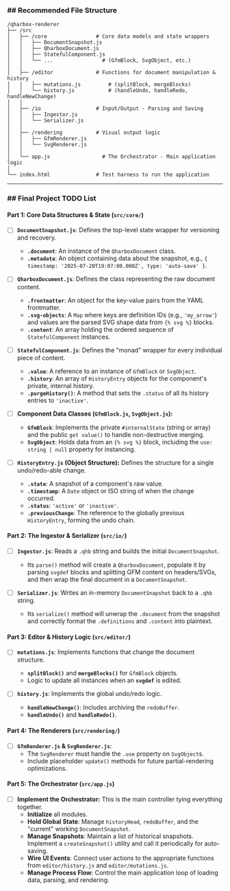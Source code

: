 ### \#\# Recommended File Structure

```
/qharbox-renderer
├── /src
│   ├── /core                # Core data models and state wrappers
│   │   ├── DocumentSnapshot.js
│   │   ├── QharboxDocument.js
│   │   ├── StatefulComponent.js
│   │   └── ...                # (GfmBlock, SvgObject, etc.)
│   │
│   ├── /editor              # Functions for document manipulation & history
│   │   ├── mutations.js         # (splitBlock, mergeBlocks)
│   │   └── history.js           # (handleUndo, handleRedo, handleNewChange)
│   │
│   ├── /io                  # Input/Output - Parsing and Saving
│   │   ├── Ingestor.js
│   │   └── Serializer.js
│   │
│   ├── /rendering           # Visual output logic
│   │   ├── GfmRenderer.js
│   │   └── SvgRenderer.js
│   │
│   └── app.js                 # The Orchestrator - Main application logic
│
└── index.html               # Test harness to run the application
```

-----

### \#\# Final Project TODO List

#### Part 1: Core Data Structures & State (`src/core/`)

  * [ ] **`DocumentSnapshot.js`**: Defines the top-level state wrapper for versioning and recovery.

      * **`.document`**: An instance of the `QharboxDocument` class.
      * **`.metadata`**: An object containing data about the snapshot, e.g., `{ timestamp: '2025-07-20T19:07:00.000Z', type: 'auto-save' }`.

  * [ ] **`QharboxDocument.js`**: Defines the class representing the raw document content.

      * **`.frontmatter`**: An object for the key-value pairs from the YAML frontmatter.
      * **`.svg-objects`**: A `Map` where keys are definition IDs (e.g., `'my_arrow'`) and values are the parsed SVG shape data from `{% svg %}` blocks.
      * **`.content`**: An array holding the ordered sequence of `StatefulComponent` instances.

  * [ ] **`StatefulComponent.js`**: Defines the "monad" wrapper for every individual piece of content.

      * **`.value`**: A reference to an instance of `GfmBlock` or `SvgObject`.
      * **`.history`**: An array of `HistoryEntry` objects for the component's private, internal history.
      * **`.purgeHistory()`**: A method that sets the `.status` of all its history entries to `'inactive'`.

  * [ ] **Component Data Classes (`GfmBlock.js`, `SvgObject.js`):**

      * **`GfmBlock`**: Implements the private `#internalState` (string or array) and the public `get value()` to handle non-destructive merging.
      * **`SvgObject`**: Holds data from an `{% svg %}` block, including the `use: string | null` property for instancing.

  * [ ] **`HistoryEntry.js` (Object Structure):** Defines the structure for a single undo/redo-able change.

      * **`.state`**: A snapshot of a component's raw value.
      * **`.timestamp`**: A `Date` object or ISO string of when the change occurred.
      * **`.status`**: `'active'` or `'inactive'`.
      * **`.previousChange`**: The reference to the globally previous `HistoryEntry`, forming the undo chain.

#### Part 2: The Ingestor & Serializer (`src/io/`)

  * [ ] **`Ingestor.js`**: Reads a `.qhb` string and builds the initial `DocumentSnapshot`.

      * Its `parse()` method will create a `QharboxDocument`, populate it by parsing `svgdef` blocks and splitting GFM content on headers/SVGs, and then wrap the final document in a `DocumentSnapshot`.

  * [ ] **`Serializer.js`**: Writes an in-memory `DocumentSnapshot` back to a `.qhb` string.

      * Its `serialize()` method will unwrap the `.document` from the snapshot and correctly format the `.definitions` and `.content` into plaintext.

#### Part 3: Editor & History Logic (`src/editor/`)

  * [ ] **`mutations.js`**: Implements functions that change the document structure.

      * **`splitBlock()`** and **`mergeBlocks()`** for `GfmBlock` objects.
      * Logic to update all instances when an **`svgdef`** is edited.

  * [ ] **`history.js`**: Implements the global undo/redo logic.

      * **`handleNewChange()`**: Includes archiving the `redoBuffer`.
      * **`handleUndo()`** and **`handleRedo()`**.

#### Part 4: The Renderers (`src/rendering/`)

  * [ ] **`GfmRenderer.js` & `SvgRenderer.js`**:
      * The `SvgRenderer` must handle the `.use` property on `SvgObject`s.
      * Include placeholder `update()` methods for future partial-rendering optimizations.

#### Part 5: The Orchestrator (`src/app.js`)

  * [ ] **Implement the Orchestrator:** This is the main controller tying everything together.
      * **Initialize** all modules.
      * **Hold Global State**: Manage `historyHead`, `redoBuffer`, and the "current" working `DocumentSnapshot`.
      * **Manage Snapshots**: Maintain a list of historical snapshots. Implement a `createSnapshot()` utility and call it periodically for auto-saving.
      * **Wire UI Events**: Connect user actions to the appropriate functions from `editor/history.js` and `editor/mutations.js`.
      * **Manage Process Flow**: Control the main application loop of loading data, parsing, and rendering.
